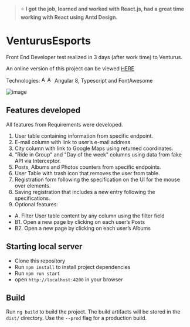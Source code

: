 

>  :star: **I got the job, learned and worked with React.js, had a great time working with React using Antd Design.**

# VenturusEsports 

Front End Developer test realized in 3 days (after work time) to Venturus.


An online version of this project can be viewed [HERE](https://venturus-sports.web.app) 

Technologies: <img src="https://raw.githubusercontent.com/simple-icons/simple-icons/develop/icons/angular.svg#gh-light-mode-only" alt="Angular" width=16 height=16><img src="https://raw.githubusercontent.com/simple-icons/simple-icons/develop/assets/readme/angular-white.svg#gh-dark-mode-only" alt="Angular" width=16 height=16>  Angular 8, Typescript and FontAwesome




![image](https://user-images.githubusercontent.com/29731180/157268303-8a1e2202-7d1c-4240-b162-5e59a2b4b33b.png)



## Features developed

All features from Requirements were developed.

1. User table containing information from specific endpoint.
2. E-mail column with link to user’s e-mail address.
3. City column with link to Google Maps using returned coordinates.
4. "Ride in Group" and "Day of the week" columns using data from fake API via Interceptor.
5. Posts, Albums and Photos counters from specific endpoints.
6. User Table with trash icon that removes the user from table.
7. Registration form following the specification on the UI for the mouse over elements.
8. Saving registration that includes a new entry following the specifications.
9. Optional features:
 - A. Filter User table content by any column using the filter field
 - B1. Open a new page by clicking on each user’s Posts
 - B2. Open a new page by clicking on each user’s Albums
 
## Starting local server

- Clone this repository
- Run `npm install` to install project dependencies
- Run `npm run start`
- open `http://localhost:4200` in your browser


## Build

Run `ng build` to build the project. 
The build artifacts will be stored in the `dist/` directory. 
Use the `--prod` flag for a production build.
